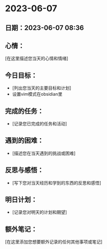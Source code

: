 # 2023-06-07

## 日期：2023-06-07 08:36

## 心情：

[在这里描述您当天的心情和情绪]

## 今日目标：

- [列出您当天的主要目标和计划]
- 设置vim模式在obsidian里 

## 完成的任务：

- [记录您已完成的任务和活动]

## 遇到的困难：

- [描述您在当天遇到的挑战或困难]

## 反思与感悟：

- [写下您对当天经历和学到的东西的反思和感悟]

## 明日计划：

- [记录您对明天的计划和期望]

## 额外笔记：

[在这里添加您想要额外记录的任何其他事项或笔记]
